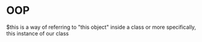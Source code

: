 # OOP

$this is a way of referring to "this object" inside a class or more specifically, this instance of our class
